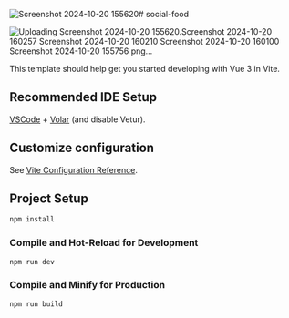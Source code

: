 ![Screenshot 2024-10-20 155620](https://github.com/user-attachments/assets/33921913-7a64-4e86-a0f3-5229b1b6ed85)# social-food

![Uploading Screenshot 2024-10-20 155620.![Screenshot 2024-10-20 160257](https://github.com/user-attachments/assets/685fbf3d-3551-4e85-a6a5-5e942e233051)
![Screenshot 2024-10-20 160210](https://github.com/user-attachments/assets/ae1b58bc-1506-4239-b0de-258d62f627a4)
![Screenshot 2024-10-20 160100](https://github.com/user-attachments/assets/5ac78ec1-e47e-4195-a69b-860747729efd)
![Screenshot 2024-10-20 155756](https://github.com/user-attachments/assets/e4cb480e-76a5-48bb-ac2d-c95a1db70bdf)
png…]()


This template should help get you started developing with Vue 3 in Vite.

## Recommended IDE Setup

[VSCode](https://code.visualstudio.com/) + [Volar](https://marketplace.visualstudio.com/items?itemName=Vue.volar) (and disable Vetur).

## Customize configuration

See [Vite Configuration Reference](https://vitejs.dev/config/).

## Project Setup

```sh
npm install
```

### Compile and Hot-Reload for Development

```sh
npm run dev
```

### Compile and Minify for Production

```sh
npm run build
```
